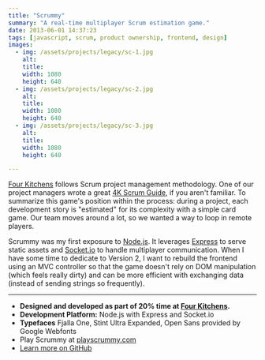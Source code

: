 ```yaml
---
title: "Scrummy"
summary: "A real-time multiplayer Scrum estimation game."
date: 2013-06-01 14:37:23
tags: [javascript, scrum, product ownership, frontend, design]
images:
  - img: /assets/projects/legacy/sc-1.jpg
    alt: 
    title: 
    width: 1080
    height: 640
  - img: /assets/projects/legacy/sc-2.jpg
    alt: 
    title: 
    width: 1080
    height: 640
  - img: /assets/projects/legacy/sc-3.jpg
    alt: 
    title: 
    width: 1080
    height: 640

---
```


[Four Kitchens](http://www.fourkitchens.com) follows Scrum project management methodology. One of our project managers wrote a great [4K Scrum Guide](https://github.com/fourkitchens/4K-scrum-guide), if you aren't familiar. To summarize this game's position within the process: during a project, each development story is "estimated" for its complexity with a simple card game. Our team moves around a lot, so we wanted a way to loop in remote players.

Scrummy was my first exposure to [Node.js](http://nodejs.org/). It leverages [Express](http://expressjs.com/) to serve static assets and [Socket.io](http://socket.io/) to handle multiplayer communication. When I have some time to dedicate to Version 2, I want to rebuild the frontend using an MVC controller so that the game doesn't rely on DOM manipulation (which feels really dirty) and can be more efficient with exchanging data (instead of sending strings so frequently).

---

* **Designed and developed as part of 20% time at [Four Kitchens](http://www.fourkitchens.com).**
* **Development Platform:** Node.js with Express and Socket.io
* **Typefaces** Fjalla One, Stint Ultra Expanded, Open Sans provided by Google Webfonts
* Play Scrummy at [playscrummy.com](http://playscrummy.com)
* [Learn more on GitHub](http://tsmith512.github.io/scrummy/)
